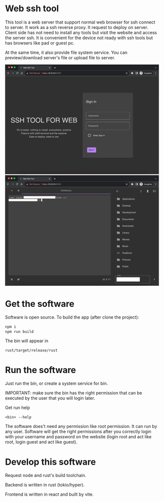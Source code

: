 # Web ssh tool

This tool is a web server that support normal web browser for ssh connect to server. It work as a ssh reverse proxy. It request to deploy on server. Client side has not need to install any tools but visit the website and access the server ssh. It is convenient for the device not ready with ssh tools but has browsers like pad or guest pc.

At the same time, it also provide file system service. You can preview/download server's file or upload file to server.

<img src="doc/login.png"/>

<img src="doc/interface.png"/>

# Get the software

Software is open source. To build the app (after clone the project):

```console
npm i
npm run build
```

The bin will appear in

```console
rust/target/release/rust
```

# Run the software

Just run the bin, or create a system service for bin.

IMPORTANT: make sure the bin has the right permission that can be executed by the user that you will login later.

Get run help

```console
<bin> --help
```

The software does't need any permission like root permission. It can run by any user. Software will get the right permissions after you correctly login with your username and password on the website (login root and act like root, login guest and act like guest).

# Develop this software

Request node and rust's build toolchain.

Backend is written in rust (tokio/hyper).

Frontend is written in react and built by vite.

